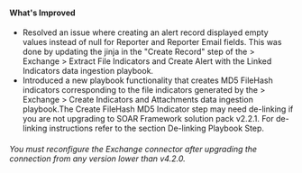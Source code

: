 #### What's Improved
- Resolved an issue where creating an alert record displayed empty values instead of null for Reporter and Reporter Email fields. This was done by updating the jinja in the "Create Record" step of the > Exchange > Extract File Indicators and Create Alert with the Linked Indicators data ingestion playbook.
- Introduced a new playbook functionality that creates MD5 FileHash indicators corresponding to the file indicators generated by the > Exchange > Create Indicators and Attachments data ingestion playbook.The Create FileHash MD5 Indicator step may need de-linking if you are not upgrading to SOAR Framework solution pack v2.2.1. For de-linking instructions refer to the section De-linking Playbook Step.
###### You must reconfigure the Exchange connector after upgrading the connection from any version lower than v4.2.0.

